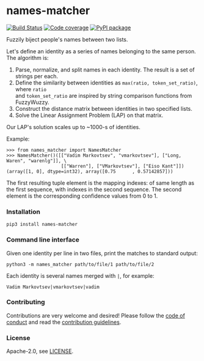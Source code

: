 # names-matcher
[![Build Status](https://github.com/athenianco/names-matcher/workflows/Push/badge.svg?branch=master)](https://github.com/athenianco/names-matcher/actions)
[![Code coverage](https://codecov.io/github/athenianco/names-matcher/coverage.svg)](https://codecov.io/github/athenianco/names-matcher)
[![PyPI package](https://badgen.net/pypi/v/names-matcher)](https://pypi.org/project/names-matcher/)

Fuzzily biject people's names between two lists.

Let's define an identity as a series of names belonging to the same person. The algorithm is:

1. Parse, normalize, and split names in each identity. The result is a set of strings per each.
2. Define the similarity between identities as `max(ratio, token_set_ratio)`, where `ratio` \
   and `token_set_ratio` are inspired by string comparison functions from FuzzyWuzzy.
3. Construct the distance matrix between identities in two specified lists.
4. Solve the Linear Assignment Problem (LAP) on that matrix.

Our LAP's solution scales up to ~1000-s of identities.

Example:
```
>>> from names_matcher import NamesMatcher
>>> NamesMatcher()([["Vadim Markovtsev", "vmarkovtsev"], ["Long, Waren", "warenlg"]], \
                    [["Warren"], ["VMarkovtsev"], ["Eiso Kant"]])
(array([1, 0], dtype=int32), array([0.75      , 0.57142857]))
```
The first resulting tuple element is the mapping indexes: of same length as the first sequence,
with indexes in the second sequence. The second element is the corresponding confidence values
from 0 to 1.

### Installation

```
pip3 install names-matcher
```

### Command line interface

Given one identity per line in two files, print the matches to standard output:

```
python3 -m names_matcher path/to/file/1 path/to/file/2
```

Each identity is several names merged with `|`, for example:

```
Vadim Markovtsev|vmarkovtsev|vadim
```

### Contributing

Contributions are very welcome and desired! Please follow the [code of conduct](CODE_OF_CONDUCT.md) and read the [contribution guidelines](CONTRIBUTING.md).

### License

Apache-2.0, see [LICENSE](LICENSE).
